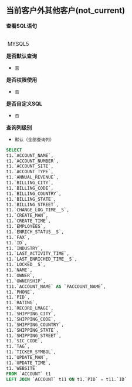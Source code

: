 ## 当前客户外其他客户(not_current) <!-- {docsify-ignore-all} -->



<p class="panel-title"><b>查看SQL语句</b></p>
<br>

<el-row>
&nbsp;<el-tag @click="MYSQL5 = true">MYSQL5</el-tag>
</el-row>

<br>
<p class="panel-title"><b>是否默认查询</b></p>

* `否`

<p class="panel-title"><b>是否权限使用</b></p>

* `否`

<p class="panel-title"><b>是否自定义SQL</b></p>

* `否`

<p class="panel-title"><b>查询列级别</b></p>

* `默认（全部查询列）`






<el-dialog v-model="MYSQL5" title="MYSQL5">

```sql
SELECT
t1.`ACCOUNT_NAME`,
t1.`ACCOUNT_NUMBER`,
t1.`ACCOUNT_SITE`,
t1.`ACCOUNT_TYPE`,
t1.`ANNUAL_REVENUE`,
t1.`BILLING_CITY`,
t1.`BILLING_CODE`,
t1.`BILLING_COUNTRY`,
t1.`BILLING_STATE`,
t1.`BILLING_STREET`,
t1.`CHANGE_LOG_TIME__S`,
t1.`CREATE_MAN`,
t1.`CREATE_TIME`,
t1.`EMPLOYEES`,
t1.`ENRICH_STATUS__S`,
t1.`FAX`,
t1.`ID`,
t1.`INDUSTRY`,
t1.`LAST_ACTIVITY_TIME`,
t1.`LAST_ENRICHED_TIME__S`,
t1.`LOCKED__S`,
t1.`NAME`,
t1.`OWNER`,
t1.`OWNERSHIP`,
t11.`ACCOUNT_NAME` AS `PACCOUNT_NAME`,
t1.`PHONE`,
t1.`PID`,
t1.`RATING`,
t1.`RECORD_LMAGE`,
t1.`SHIPPING_CITY`,
t1.`SHIPPING_CODE`,
t1.`SHIPPING_COUNTRY`,
t1.`SHIPPING_STATE`,
t1.`SHIPPING_STREET`,
t1.`SIC_CODE`,
t1.`TAG`,
t1.`TICKER_SYMBOL`,
t1.`UPDATE_MAN`,
t1.`UPDATE_TIME`,
t1.`WEBSITE`
FROM `ACCOUNT` t1 
LEFT JOIN `ACCOUNT` t11 ON t1.`PID` = t11.`ID` 


```

</el-dialog>

<script>
 const { createApp } = Vue
  createApp({
    data() {
      return {
                MYSQL5 : false
        
      }
    },
    methods: {
    }
  }).use(ElementPlus).mount('#app')
</script>